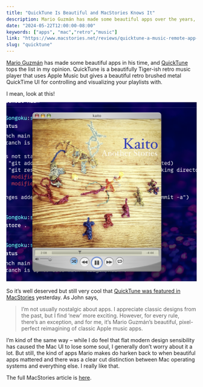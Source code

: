 ```yaml
---
title: "QuickTune Is Beautiful and MacStories Knows It"
description: Mario Guzmán has made some beautiful apps over the years, and QuickTune tops the list.
date: "2024-05-22T12:00:00-08:00"
keywords: ["apps", "mac","retro","music"]
link: "https://www.macstories.net/reviews/quicktune-a-music-remote-app-for-mac-with-tiger-vibes/"
slug: "quicktune"
---
```


[Mario Guzmán](https://marioaguzman.github.io) has made some beautiful apps in his time, and [QuickTune](https://marioaguzman.github.io/quicktune/) tops the list in my opinion. QuickTune is a beautifully Tiger-ish retro music player that uses Apple Music but gives a beautiful retro brushed metal QuickTime UI for controlling and visualizing your playlists with.

I mean, look at this!

[![QuickTune](../../assets/images/posts/QuickTune-DE3A3CF0-128A-49D9-A7AE-E2E11077F4CA.png)](/images/posts/QuickTune-DE3A3CF0-128A-49D9-A7AE-E2E11077F4CA.png)

So it’s well deserved but still very cool that [QuickTune was featured in MacStories](https://www.macstories.net/reviews/quicktune-a-music-remote-app-for-mac-with-tiger-vibes/) yesterday. As John says,

> I’m not usually nostalgic about apps. I appreciate classic designs from the past, but I find ‘new’ more exciting. However, for every rule, there’s an exception, and for me, it’s Mario Guzmán’s beautiful, pixel-perfect reimagining of classic Apple music apps.

I’m kind of the same way – while I do feel that flat modern design sensibility has caused the Mac UI to lose some soul, I generally don’t worry about it a lot. But still, the kind of apps Mario makes do harken back to when beautiful apps mattered and there was a clear cut distinction between Mac operating systems and everything else. I really like that.

The full MacStories article is [here](https://www.macstories.net/reviews/quicktune-a-music-remote-app-for-mac-with-tiger-vibes/).
